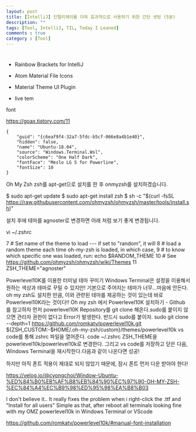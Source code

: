 ```yaml
---
layout: post
title: [IntelliJ] 인텔리제이를 더욱 효과적으로 사용하기 위한 간단 셋팅 (5분)
description: ""
tags: [Tool, IntelliJ, TIL, Today I Leaned]
comments : true
category : [Tool]
---
```


# 


* Rainbow Brackets for IntelliJ

* Atom Material File Icons

* Material Theme UI Plugin

* live tem



font

https://goax.tistory.com/11

```
{
    "guid": "{c6eaf9f4-32a7-5fdc-b5cf-066e8a4b1e40}",
    "hidden": false,
    "name": "Ubuntu-18.04",
    "source": "Windows.Terminal.Wsl",
    "colorScheme": "One Half Dark",
    "fontFace": "Meslo LG S for Powerline",
    "fontSize": 10
}
```

Oh My Zsh
zsh를 apt-get으로 설치를 한 후 onmyzsh를 설치하겠습니다.

 

$ sudo apt-get update
$ sudo apt-get install zsh
$ sh -c "$(curl -fsSL https://raw.githubusercontent.com/ohmyzsh/ohmyzsh/master/tools/install.sh)"
 

설치 후에 테마를 agnoster로 변경하면 아래 처럼 보기 좋게 변경됩니다.

vi ~/.zshrc
 

7 # Set name of the theme to load --- if set to "random", it will
8 # load a random theme each time oh-my-zsh is loaded, in which case,
9 # to know which specific one was loaded, run: echo $RANDOM_THEME
10 # See https://github.com/ohmyzsh/ohmyzsh/wiki/Themes
11 ZSH_THEME="agnoster"

Powerlevel10K를 이용한 터미널 테마 꾸미기
Windows Terminal은 설정을 이용해서 원하는 색상과 테마로 꾸밀 수 있지만! 기본으로 주어지는 테마가 너무...마음에 안든다.
oh my zsh도 설치한 만큼, 이와 관련된 테마를 제공하는 것이 있는데 바로 Powerlevel10K라는 것이다!!
Oh my zsh 에서 Powerlevel10K 설치하기 - Github 를 참고하자
먼저 powerlevel10K Repository를 git clone 해온다.sudo를 붙이지 않으면 관리자 권한이 없다고 Error가 발생한다. 반드시 sudo를 붙이자.
sudo git clone --depth=1 https://github.com/romkatv/powerlevel10k.git ${ZSH_CUSTOM:-$HOME/.oh-my-zsh/custom}/themes/powerlevel10k
vs code를 통해 zshrc 파일을 열어준다. code ~/.zshrc
ZSH_THEME을 powerlevel10k/powerlevel10k로 변경한다.
그리고 vs code를 저장하고 닫은 다음, Windows Terminal을 재시작한다.다음과 같이 나온다면 성공!

하지만 아직 폰트 적용이 제대로 되지 않았기 때문에, 잠시 폰트 먼저 다운 받아야 한다!



https://velog.io/@cyongchoi/Window-Ubuntu-%ED%84%B0%EB%AF%B8%EB%84%90%EC%97%90-OH-MY-ZSH-%EC%84%A4%EC%B9%98%ED%95%98%EA%B8%B03




I don't believe it..
It really fixes the problem when i right-click the .ttf and "Install for all users"
Simple as that, after reboot all terminals looking fine with my OMZ powerlevel10k in Windows Terminal or VScode


https://github.com/romkatv/powerlevel10k/#manual-font-installation
